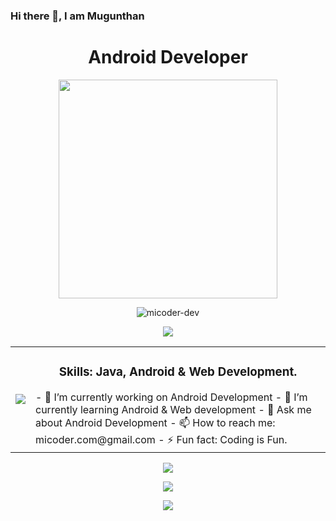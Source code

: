 ### Hi there 👋, I am Mugunthan
<h1 align="center"> Android Developer </h1>
<p align="center"> <img src="https://micoder-dev.github.io/files/a3.gif" height="350"/> </p>

<p align="center"> <img src="https://komarev.com/ghpvc/?username=micoder-dev&label=Profile%20views&color=0e75b6&style=flat" alt="micoder-dev"/> </p>

<p align="center"> <img src="https://github-profile-trophy.vercel.app/?username=Micoder-dev&row=1&column=7"/> </p>

<table>
  <tr>
    <td>
    <img src="https://metrics.lecoq.io/Micoder-dev"/> 
    </td>  
    <td>
        <h3 align="center"> Skills: Java, Android & Web Development. </h3> 
        - 🔭 I’m currently working on Android Development
        - 🌱 I’m currently learning Android & Web development
        - 💬 Ask me about Android Development
        - 📫 How to reach me: micoder.com@gmail.com
        - ⚡ Fun fact: Coding is Fun.
    </td>
  </tr>
 </table>

<p align="center"> <img src="https://github-readme-stats.vercel.app/api?username=Micoder-dev&show_icons=true&count_private=true"/> </p>

<p align="center"> <img src="https://github-readme-streak-stats.herokuapp.com/?user=Micoder-dev"/> </p> 

<p align="center"> <img src="https://activity-graph.herokuapp.com/graph?username=Micoder-dev"/> </p>
